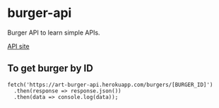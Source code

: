 # burger-api
Burger API to learn simple APIs.

[API site](https://art-burger-api.herokuapp.com/)

## To get burger by ID

```
fetch('https://art-burger-api.herokuapp.com/burgers/[BURGER_ID]')
  .then(response => response.json())
  .then(data => console.log(data));
```
